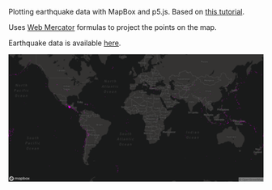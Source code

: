 Plotting earthquake data with MapBox and p5.js. Based on [this tutorial](https://www.youtube.com/watch?v=ZiYdOwOrGyc&t=138s).

Uses [Web Mercator](https://en.wikipedia.org/wiki/Web_Mercator) formulas to project the points on the map. 

Earthquake data is available [here](https://earthquake.usgs.gov/earthquakes/feed/v1.0/csv.php).

![](img/screenShot.png)